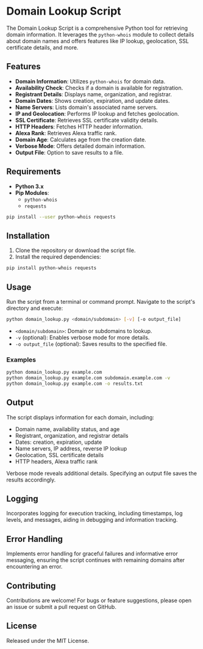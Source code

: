 # Domain Lookup Script

The Domain Lookup Script is a comprehensive Python tool for retrieving domain information. It leverages the `python-whois` module to collect details about domain names and offers features like IP lookup, geolocation, SSL certificate details, and more.

## Features

- **Domain Information**: Utilizes `python-whois` for domain data.
- **Availability Check**: Checks if a domain is available for registration.
- **Registrant Details**: Displays name, organization, and registrar.
- **Domain Dates**: Shows creation, expiration, and update dates.
- **Name Servers**: Lists domain's associated name servers.
- **IP and Geolocation**: Performs IP lookup and fetches geolocation.
- **SSL Certificate**: Retrieves SSL certificate validity details.
- **HTTP Headers**: Fetches HTTP header information.
- **Alexa Rank**: Retrieves Alexa traffic rank.
- **Domain Age**: Calculates age from the creation date.
- **Verbose Mode**: Offers detailed domain information.
- **Output File**: Option to save results to a file.

## Requirements

- **Python 3.x**
- **Pip Modules**:
  - `python-whois`
  - `requests`

```bash
pip install --user python-whois requests
```

## Installation

1. Clone the repository or download the script file.
2. Install the required dependencies:

```bash
pip install python-whois requests
```

## Usage

Run the script from a terminal or command prompt. Navigate to the script's directory and execute:

```bash
python domain_lookup.py <domain/subdomain> [-v] [-o output_file]
```

- `<domain/subdomain>`: Domain or subdomains to lookup.
- `-v` (optional): Enables verbose mode for more details.
- `-o output_file` (optional): Saves results to the specified file.

### Examples

```bash
python domain_lookup.py example.com
python domain_lookup.py example.com subdomain.example.com -v
python domain_lookup.py example.com -o results.txt
```

## Output

The script displays information for each domain, including:

- Domain name, availability status, and age
- Registrant, organization, and registrar details
- Dates: creation, expiration, update
- Name servers, IP address, reverse IP lookup
- Geolocation, SSL certificate details
- HTTP headers, Alexa traffic rank

Verbose mode reveals additional details. Specifying an output file saves the results accordingly.

## Logging

Incorporates logging for execution tracking, including timestamps, log levels, and messages, aiding in debugging and information tracking.

## Error Handling

Implements error handling for graceful failures and informative error messaging, ensuring the script continues with remaining domains after encountering an error.

## Contributing

Contributions are welcome! For bugs or feature suggestions, please open an issue or submit a pull request on GitHub.

## License

Released under the MIT License.
